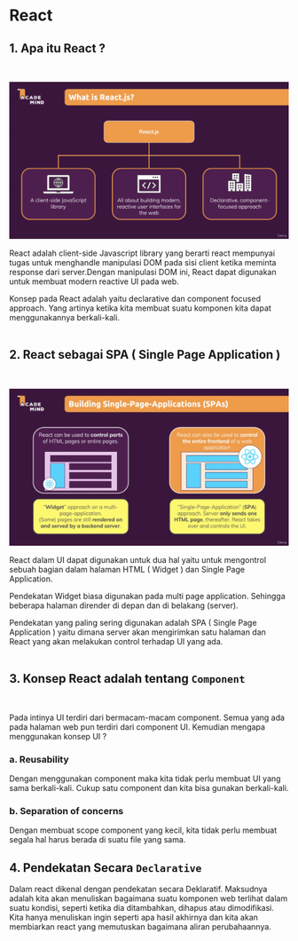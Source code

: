 # React

## 1. Apa itu React ?
</br>

![React Definition](images/react-definition.PNG)

React adalah client-side Javascript library yang berarti react mempunyai tugas untuk menghandle manipulasi DOM pada sisi client ketika meminta response dari server.Dengan manipulasi DOM ini, React dapat digunakan untuk membuat modern reactive UI pada web.

Konsep pada React adalah yaitu declarative dan component focused approach. Yang artinya ketika kita membuat suatu komponen kita dapat menggunakannya berkali-kali.
</br>
</br>

## 2. React sebagai SPA ( Single Page Application )
</br>

![Single Page Application](images/spa.PNG)

React dalam UI dapat digunakan untuk dua hal yaitu untuk mengontrol sebuah bagian dalam halaman HTML ( Widget ) dan Single Page Application.

Pendekatan Widget biasa digunakan pada multi page application. Sehingga beberapa halaman dirender di depan dan di belakang (server).

Pendekatan yang paling sering digunakan adalah SPA ( Single Page Application ) yaitu dimana server akan mengirimkan satu halaman dan React yang akan melakukan control terhadap UI yang ada.
</br>
</br>


## 3. Konsep React adalah tentang `Component`
</br>

Pada intinya UI terdiri dari bermacam-macam component. Semua yang ada pada halaman web pun terdiri dari component UI. Kemudian mengapa menggunakan konsep UI ?

### a. Reusability

Dengan menggunakan component maka kita tidak perlu membuat UI yang sama berkali-kali. Cukup satu component dan kita bisa gunakan berkali-kali.

### b. Separation of concerns

Dengan membuat scope component yang kecil, kita tidak perlu membuat segala hal harus berada di suatu file yang sama.

## 4. Pendekatan Secara `Declarative`

Dalam react dikenal dengan pendekatan secara Deklaratif. Maksudnya adalah kita akan menuliskan bagaimana suatu komponen web terlihat dalam suatu kondisi, seperti ketika dia ditambahkan, dihapus atau dimodifikasi. Kita hanya menuliskan ingin seperti apa hasil akhirnya dan kita akan membiarkan react yang memutuskan bagaimana aliran perubahaannya.




